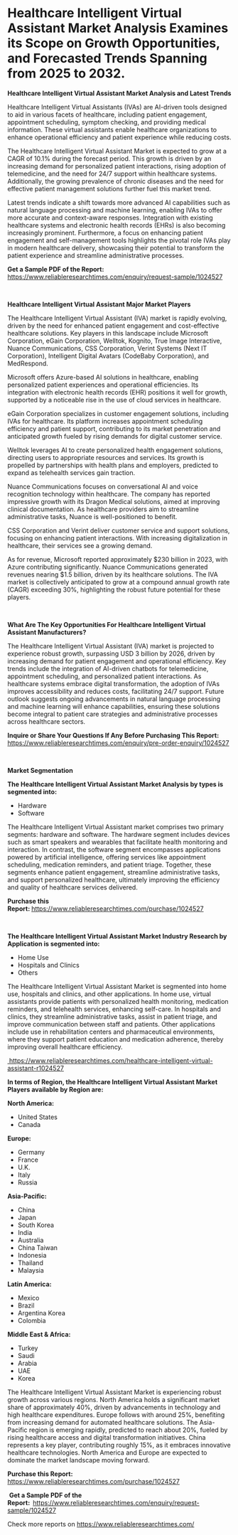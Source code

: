 <p><h1>Healthcare Intelligent Virtual Assistant Market Analysis Examines its Scope on Growth Opportunities, and Forecasted Trends Spanning from 2025 to 2032.</h1></p><p><strong>Healthcare Intelligent Virtual Assistant Market Analysis and Latest Trends</strong></p>
<p><p>Healthcare Intelligent Virtual Assistants (IVAs) are AI-driven tools designed to aid in various facets of healthcare, including patient engagement, appointment scheduling, symptom checking, and providing medical information. These virtual assistants enable healthcare organizations to enhance operational efficiency and patient experience while reducing costs. </p><p>The Healthcare Intelligent Virtual Assistant Market is expected to grow at a CAGR of 10.1% during the forecast period. This growth is driven by an increasing demand for personalized patient interactions, rising adoption of telemedicine, and the need for 24/7 support within healthcare systems. Additionally, the growing prevalence of chronic diseases and the need for effective patient management solutions further fuel this market trend.</p><p>Latest trends indicate a shift towards more advanced AI capabilities such as natural language processing and machine learning, enabling IVAs to offer more accurate and context-aware responses. Integration with existing healthcare systems and electronic health records (EHRs) is also becoming increasingly prominent. Furthermore, a focus on enhancing patient engagement and self-management tools highlights the pivotal role IVAs play in modern healthcare delivery, showcasing their potential to transform the patient experience and streamline administrative processes.</p></p>
<p><strong>Get a Sample PDF of the Report:&nbsp;</strong> <a href="https://www.reliableresearchtimes.com/enquiry/request-sample/1024527?utm_campaign=2714&utm_medium=2&utm_source=Github&utm_content=ia&utm_term=07032025&utm_id=healthcare-intelligent-virtual-assistant">https://www.reliableresearchtimes.com/enquiry/request-sample/1024527</a></p>
<p>&nbsp;</p>
<p><strong>Healthcare Intelligent Virtual Assistant Major Market Players</strong></p>
<p><p>The Healthcare Intelligent Virtual Assistant (IVA) market is rapidly evolving, driven by the need for enhanced patient engagement and cost-effective healthcare solutions. Key players in this landscape include Microsoft Corporation, eGain Corporation, Welltok, Kognito, True Image Interactive, Nuance Communications, CSS Corporation, Verint Systems (Next IT Corporation), Intelligent Digital Avatars (CodeBaby Corporation), and MedRespond.</p><p>Microsoft offers Azure-based AI solutions in healthcare, enabling personalized patient experiences and operational efficiencies. Its integration with electronic health records (EHR) positions it well for growth, supported by a noticeable rise in the use of cloud services in healthcare.</p><p>eGain Corporation specializes in customer engagement solutions, including IVAs for healthcare. Its platform increases appointment scheduling efficiency and patient support, contributing to its market penetration and anticipated growth fueled by rising demands for digital customer service.</p><p>Welltok leverages AI to create personalized health engagement solutions, directing users to appropriate resources and services. Its growth is propelled by partnerships with health plans and employers, predicted to expand as telehealth services gain traction.</p><p>Nuance Communications focuses on conversational AI and voice recognition technology within healthcare. The company has reported impressive growth with its Dragon Medical solutions, aimed at improving clinical documentation. As healthcare providers aim to streamline administrative tasks, Nuance is well-positioned to benefit.</p><p>CSS Corporation and Verint deliver customer service and support solutions, focusing on enhancing patient interactions. With increasing digitalization in healthcare, their services see a growing demand.</p><p>As for revenue, Microsoft reported approximately $230 billion in 2023, with Azure contributing significantly. Nuance Communications generated revenues nearing $1.5 billion, driven by its healthcare solutions. The IVA market is collectively anticipated to grow at a compound annual growth rate (CAGR) exceeding 30%, highlighting the robust future potential for these players.</p></p>
<p>&nbsp;</p>
<p><strong>What Are The Key Opportunities For Healthcare Intelligent Virtual Assistant Manufacturers?</strong></p>
<p><p>The Healthcare Intelligent Virtual Assistant (IVA) market is projected to experience robust growth, surpassing USD 3 billion by 2026, driven by increasing demand for patient engagement and operational efficiency. Key trends include the integration of AI-driven chatbots for telemedicine, appointment scheduling, and personalized patient interactions. As healthcare systems embrace digital transformation, the adoption of IVAs improves accessibility and reduces costs, facilitating 24/7 support. Future outlook suggests ongoing advancements in natural language processing and machine learning will enhance capabilities, ensuring these solutions become integral to patient care strategies and administrative processes across healthcare sectors.</p></p>
<p><strong>Inquire or Share Your Questions If Any Before Purchasing This Report:</strong> <a href="https://www.reliableresearchtimes.com/enquiry/pre-order-enquiry/1024527?utm_campaign=2714&utm_medium=2&utm_source=Github&utm_content=ia&utm_term=07032025&utm_id=healthcare-intelligent-virtual-assistant">https://www.reliableresearchtimes.com/enquiry/pre-order-enquiry/1024527</a></p>
<p>&nbsp;</p>
<p><strong>Market Segmentation</strong></p>
<p><strong>The Healthcare Intelligent Virtual Assistant Market Analysis by types is segmented into:</strong></p>
<p><ul><li>Hardware</li><li>Software</li></ul></p>
<p><p>The Healthcare Intelligent Virtual Assistant market comprises two primary segments: hardware and software. The hardware segment includes devices such as smart speakers and wearables that facilitate health monitoring and interaction. In contrast, the software segment encompasses applications powered by artificial intelligence, offering services like appointment scheduling, medication reminders, and patient triage. Together, these segments enhance patient engagement, streamline administrative tasks, and support personalized healthcare, ultimately improving the efficiency and quality of healthcare services delivered.</p></p>
<p><strong>Purchase this Report:&nbsp;</strong><a href="https://www.reliableresearchtimes.com/purchase/1024527?utm_campaign=2714&utm_medium=2&utm_source=Github&utm_content=ia&utm_term=07032025&utm_id=healthcare-intelligent-virtual-assistant">https://www.reliableresearchtimes.com/purchase/1024527</a></p>
<p>&nbsp;</p>
<p><strong>The Healthcare Intelligent Virtual Assistant Market Industry Research by Application is segmented into:</strong></p>
<p><ul><li>Home Use</li><li>Hospitals and Clinics</li><li>Others</li></ul></p>
<p><p>The Healthcare Intelligent Virtual Assistant Market is segmented into home use, hospitals and clinics, and other applications. In home use, virtual assistants provide patients with personalized health monitoring, medication reminders, and telehealth services, enhancing self-care. In hospitals and clinics, they streamline administrative tasks, assist in patient triage, and improve communication between staff and patients. Other applications include use in rehabilitation centers and pharmaceutical environments, where they support patient education and medication adherence, thereby improving overall healthcare efficiency.</p></p>
<p><a href="https://www.reliableresearchtimes.com/healthcare-intelligent-virtual-assistant-r1024527?utm_campaign=2714&utm_medium=2&utm_source=Github&utm_content=ia&utm_term=07032025&utm_id=healthcare-intelligent-virtual-assistant">&nbsp;https://www.reliableresearchtimes.com/healthcare-intelligent-virtual-assistant-r1024527</a></p>
<p><strong>In terms of Region, the Healthcare Intelligent Virtual Assistant Market Players available by Region are:</strong></p>
<p>
    <p> <strong> North America: </strong>
        <ul>
            <li>United States</li>
            <li>Canada</li>
        </ul>
        </p> 
    <p> <strong> Europe: </strong>
        <ul>
            <li>Germany</li>
            <li>France</li>
            <li>U.K.</li>
            <li>Italy</li>
            <li>Russia</li>
        </ul>
        </p> 
    <p> <strong> Asia-Pacific: </strong>
        <ul>
            <li>China</li>
            <li>Japan</li>
            <li>South Korea</li>
            <li>India</li>
            <li>Australia</li>
            <li>China Taiwan</li>
            <li>Indonesia</li>
            <li>Thailand</li>
            <li>Malaysia</li>
        </ul>
        </p> 
    <p> <strong> Latin America: </strong>
        <ul>
            <li>Mexico</li>
            <li>Brazil</li>
            <li>Argentina Korea</li>
            <li>Colombia</li>
        </ul>
        </p> 
    <p> <strong> Middle East & Africa: </strong>
        <ul>
            <li>Turkey</li>
            <li>Saudi</li>
            <li>Arabia</li>
            <li>UAE</li>
            <li>Korea</li>
        </ul>
    </p>
    </p>
<p><p>The Healthcare Intelligent Virtual Assistant Market is experiencing robust growth across various regions. North America holds a significant market share of approximately 40%, driven by advancements in technology and high healthcare expenditures. Europe follows with around 25%, benefiting from increasing demand for automated healthcare solutions. The Asia-Pacific region is emerging rapidly, predicted to reach about 20%, fueled by rising healthcare access and digital transformation initiatives. China represents a key player, contributing roughly 15%, as it embraces innovative healthcare technologies. North America and Europe are expected to dominate the market landscape moving forward.</p></p>
<p><strong>Purchase this Report: </strong><a href="https://www.reliableresearchtimes.com/purchase/1024527?utm_campaign=2714&utm_medium=2&utm_source=Github&utm_content=ia&utm_term=07032025&utm_id=healthcare-intelligent-virtual-assistant">https://www.reliableresearchtimes.com/purchase/1024527</a></p>
<p>&nbsp;<strong>Get a Sample PDF of the Report:&nbsp;&nbsp;</strong><a href="https://www.reliableresearchtimes.com/enquiry/request-sample/1024527?utm_campaign=2714&utm_medium=2&utm_source=Github&utm_content=ia&utm_term=07032025&utm_id=healthcare-intelligent-virtual-assistant">https://www.reliableresearchtimes.com/enquiry/request-sample/1024527</a></p>
<p><strong></strong></p>
<p>Check more reports on <a href="https://www.reliableresearchtimes.com/?utm_campaign=2714&utm_medium=2&utm_source=Github&utm_content=ia&utm_term=07032025&utm_id=healthcare-intelligent-virtual-assistant">https://www.reliableresearchtimes.com/</a></p>